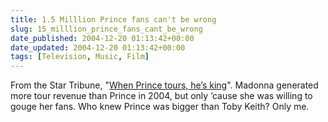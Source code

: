 ```yaml
---
title: 1.5 Milllion Prince fans can't be wrong
slug: 15_milllion_prince_fans_cant_be_wrong
date_published: 2004-12-20 01:13:42+00:00
date_updated: 2004-12-20 01:13:42+00:00
tags: [Television, Music, Film]
---
```

From the Star Tribune, "[When Prince tours, he’s king](http://startribune.com/stories/457/5135130.html)". Madonna generated more tour revenue than Prince in 2004, but only ’cause she was willing to gouge her fans. Who knew Prince was bigger than Toby Keith? Only me.
